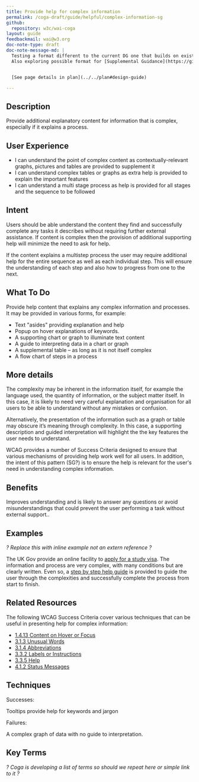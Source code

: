 ```yaml
---
title: Provide help for complex information
permalink: /coga-draft/guide/helpful/complex-information-sg
github:
  repository: w3c/wai-coga
layout: guide
feedbackmail: wai@w3.org
doc-note-type: draft
doc-note-message-md: |
  Testing a format different to the current DG one that builds on existing SCs, techniques and guidelines.
  Also exploring possible format for [Supplemental Guidance](https://github.com/w3c/wai-website/issues/132)


  [See page details in plan](../../plan#design-guide)

---
```

## Description

Provide additional explanatory content for information that is complex, especially if it explains a process.

## User Experience

- I can understand the point of complex content as contextually-relevant graphs, pictures and tables are provided to supplement it
- I can understand complex tables or graphs as extra help is provided to explain the important features
- I can understand a multi stage process as help is provided for all stages and the sequence to be followed

## Intent

Users should be able understand the content they find and successfully complete any tasks it describes without requiring further external assistance. If content is complex then the provision of additional supporting help will minimize the need to ask for help.

If the content explains a multistep process the user may require additional help for the entire sequence as well as each individual step. This will ensure the understanding of each step and also how to progress from one to the next.

## What To Do

Provide help content that explains any complex information and processes. It may be provided in various forms, for example:

- Text "asides" providing explanation and help
- Popup on hover explanations of keywords.
- A supporting chart or graph to illuminate text content
- A guide to interpreting data in a chart or graph
- A supplemental table – as long as it is not itself complex
- A flow chart of steps in a process

## More details

The complexity may be inherent in the information itself, for example the language used, the quantity of information, or the subject matter itself. In this case, it is likely to need very careful explanation and organisation for all users to be able to understand without any mistakes or confusion. 

Alternatively, the presentation of the information such as a graph or table may obscure it’s meaning through complexity. In this case, a supporting description and guided interpretation will highlight the the key features the user needs to understand.

WCAG provides a number of Success Criteria designed to ensure that various mechanisms of providing help work well for all users. In addition, the intent of this pattern (SG?) is to ensure the help is relevant for the user's need in understanding complex information.  

## Benefits

Improves understanding and is likely to answer any questions or avoid misunderstandings that could prevent the user performing a task without external support..

## Examples

*? Replace this with inline example not an extern reference ?*

The UK Gov provide an online facility to [apply for a study visa](https://www.gov.uk/study-visit-visa). The information and process are very complex, with many conditions but are clearly written. Even so, a [step by step help guide](https://www.gov.uk/apply-short-term-study-visa) is provided to guide the user through the complexities and successfully complete the process from start to finish.

## Related Resources

The following WCAG Success Criteria cover various techniques that can be useful in presenting help for complex information:

- [1.4.13 Content on Hover or Focus](https://www.w3.org/WAI/WCAG21/quickref/#content-on-hover-or-focus)
- [3.1.3 Unusual Words](https://www.w3.org/WAI/WCAG21/quickref/#unusual-words)
- [3.1.4 Abbreviations](https://www.w3.org/WAI/WCAG21/quickref/#abbreviations)
- [3.3.2 Labels or Instructions](https://www.w3.org/WAI/WCAG21/quickref/#labels-or-instructions)
- [3.3.5 Help](https://www.w3.org/WAI/WCAG21/quickref/#help)
- [4.1.2 Status Messages](https://www.w3.org/WAI/WCAG21/quickref/#status-messages)

## Techniques

Successes:

Tooltips provide help for keywords and jargon

Failures:

A complex graph of data with no guide to interpretation.

## Key Terms

*? Coga is developing a list of terms so should we repeat here or simple link to it ?*